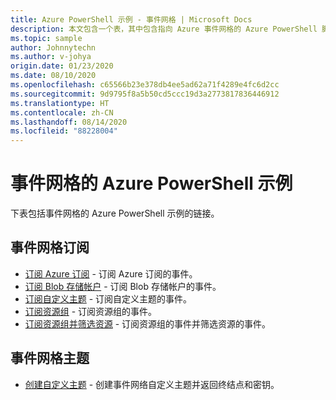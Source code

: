```yaml
---
title: Azure PowerShell 示例 - 事件网格 | Microsoft Docs
description: 本文包含一个表，其中包含指向 Azure 事件网格的 Azure PowerShell 脚本示例的链接。
ms.topic: sample
author: Johnnytechn
ms.author: v-johya
origin.date: 01/23/2020
ms.date: 08/10/2020
ms.openlocfilehash: c65566b23e378db4ee5ad62a71f4289e4fc6d2cc
ms.sourcegitcommit: 9d9795f8a5b50cd5ccc19d3a2773817836446912
ms.translationtype: HT
ms.contentlocale: zh-CN
ms.lasthandoff: 08/14/2020
ms.locfileid: "88228004"
---
```

# <a name="azure-powershell-samples-for-event-grid"></a>事件网格的 Azure PowerShell 示例

下表包括事件网格的 Azure PowerShell 示例的链接。

## <a name="event-grid-subscriptions"></a>事件网格订阅

- [订阅 Azure 订阅](scripts/event-grid-powershell-azure-subscription.md) - 订阅 Azure 订阅的事件。 
- [订阅 Blob 存储帐户](scripts/event-grid-powershell-blob.md) - 订阅 Blob 存储帐户的事件。
- [订阅自定义主题](scripts/event-grid-powershell-subscribe-custom-topic.md) - 订阅自定义主题的事件。 
- [订阅资源组](scripts/event-grid-powershell-resource-group.md) - 订阅资源组的事件。 
- [订阅资源组并筛选资源](scripts/event-grid-powershell-resource-group-filter.md) - 订阅资源组的事件并筛选资源的事件。 

## <a name="event-grid-topics"></a>事件网格主题

- [创建自定义主题](scripts/event-grid-powershell-create-custom-topic.md) - 创建事件网络自定义主题并返回终结点和密钥。  


